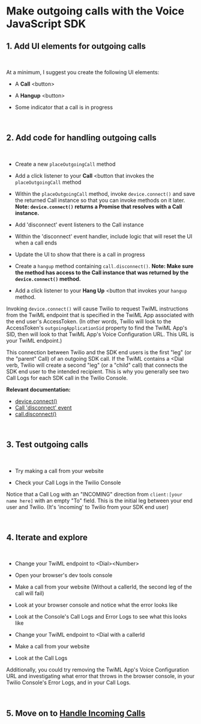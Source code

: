 # Make outgoing calls with the Voice JavaScript SDK

## 1. Add UI elements for outgoing calls

 <br/>

 At a minimum, I suggest you create the following UI elements:

   - A **Call** &lt;button>

   - A **Hangup** &lt;button>
   
   - Some indicator that a call is in progress
 

<br/>

## 2. Add code for handling outgoing calls

 <br/>
 
   - Create a new `placeOutgoingCall` method
 
   - Add a click listener to your **Call** &lt;button that invokes the `placeOutgoingCall` method
 
   - Within the `placeOutgoingCall` method, invoke `device.connect()` and save the returned Call instance so that you can invoke methods on it later.  **Note: `device.connect()` returns a Promise that resolves with a Call instance.**
 
   - Add 'disconnect' event listeners to the Call instance
 
   - Within the 'disconnect' event handler, include logic that will reset the UI when a call ends
 
   - Update the UI to show that there is a call in progress
 
   - Create a `hangup` method containing `call.disconnect()`. **Note: Make sure the method has access to the Call instance that was returned by the `device.connect()` method.** 

   - Add a click listener to your **Hang Up** &lt;button that invokes your `hangup` method.

 
 Invoking `device.connect()` will cause Twilio to request TwiML instructions from the TwiML endpoint that is specified in the TwiML App associated with the end user's AccessToken. (In other words, Twilio will look to the AccessToken's `outgoingApplicationSid` property to find the TwiML App's SID, then will look to that TwiML App's Voice Configuration URL. This URL is your TwiML endpoint.)
 
 This connection between Twilio and the SDK end users is the first "leg" (or the "parent" Call) of an outgoing SDK call. If the TwiML contains a &lt;Dial verb, Twilio will create a second "leg" (or a "child" call) that connects the SDK end user to the intended recipient. This is why you generally see two Call Logs for each SDK call in the Twilio Console. 

 **Relevant documentation:** 
 * [device.connect()](https://www.twilio.com/docs/voice/sdks/javascript/twiliodevice#deviceconnectconnectoptions)
 * [Call 'disconnect' event](https://www.twilio.com/docs/voice/sdks/javascript/twiliocall#disconnect-event)
 * [call.disconnect()](https://www.twilio.com/docs/voice/sdks/javascript/twiliocall#calldisconnect)
 

<br/>

## 3. Test outgoing calls
 
 <br/>

   - Try making a call from your website
 
   - Check your Call Logs in the Twilio Console
   
   Notice that a Call Log with an "INCOMING" direction from `client:[your name here]` with an empty "To" field. This is the initial leg between your end user and Twilio. (It's 'incoming' to Twilio from your SDK end user)

<br/>

## 4. Iterate and explore
 
 <br/>

   - Change your TwiML endpoint to &lt;Dial>&lt;Number>
 
   - Open your browser's dev tools console
 
   - Make a call from your website (Without a callerId, the second leg of the call will fail)
 
   - Look at your browser console and notice what the error looks like
 
   - Look at the Console's Call Logs and Error Logs to see what this looks like
 
   - Change your TwiML endpoint to &lt;Dial with a callerId
 
   - Make a call from your website

   - Look at the Call Logs
 
 Additionally, you could try removing the TwiML App's Voice Configuration URL and investigating what error that throws in the browser console, in your Twilio Console's Error Logs, and in your Call Logs. 


<br/>

## 5. Move on to [Handle Incoming Calls](./incoming-calls.md)